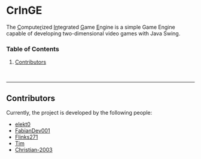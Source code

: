 # CrInGE
The <ins>C</ins>ompute<ins>r</ins>ized <ins>In</ins>tegrated <ins>G</ins>ame <ins>E</ins>ngine is a simple Game Engine capable of developing two-dimensional video games with Java Swing.

### Table of Contents
1. [Contributors](#contributors)

<br>

***
## Contributors
Currently, the project is developed by the following people:
* [elekt0](https://github.com/Elekt0)
* [FabianDev001](https://github.com/FabianDev001)
* [Flinks271](https://github.com/Flinks271)
* [Tim](https://github.com/TimSchnur)
* [Christian-2003](https://github.com/Christian-2003)
